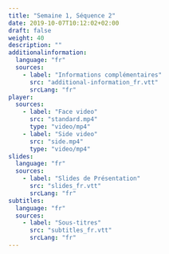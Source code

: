 ```yaml
---
title: "Semaine 1, Séquence 2"
date: 2019-10-07T10:12:02+02:00
draft: false
weight: 40
description: ""
additionalinformation:
  language: "fr"
  sources:
    - label: "Informations complémentaires"
      src: "additional-information_fr.vtt"
      srcLang: "fr"
player:
  sources:
    - label: "Face video"
      src: "standard.mp4"
      type: "video/mp4"
    - label: "Side video"
      src: "side.mp4"
      type: "video/mp4"
slides:
  language: "fr"
  sources:
    - label: "Slides de Présentation"
      src: "slides_fr.vtt"
      srcLang: "fr"
subtitles:
  language: "fr"
  sources:
    - label: "Sous-titres"
      src: "subtitles_fr.vtt"
      srcLang: "fr"
---
```

